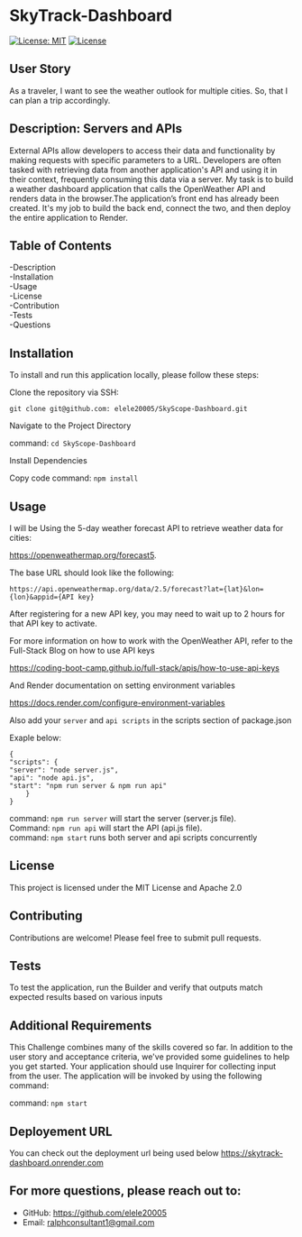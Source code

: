 # SkyTrack-Dashboard
[![License: MIT](https://img.shields.io/badge/License-MIT-yellow.svg)](https://opensource.org/licenses/MIT) 
[![License](https://img.shields.io/badge/License-Apache_2.0-blue.svg)](https://opensource.org/licenses/Apache-2.0) 

## User Story
As a traveler, I want to see the weather outlook for multiple cities. So, that I can plan a trip accordingly.

## Description: Servers and APIs
External APIs allow developers to access their data and functionality by making requests with specific parameters to a URL. Developers are often tasked with retrieving data from another application's API and using it in their context, frequently consuming this data via a server. My task is to build a weather dashboard application that calls the OpenWeather API and renders data in the browser.The application’s front end has already been created. It's my job to build the back end, connect the two, and then deploy the entire application to Render.

## Table of Contents

-Description      
-Installation   
-Usage     
-License       
-Contribution       
-Tests        
-Questions

## Installation
To install and run this application locally, please follow these steps:

Clone the repository via SSH:

`git clone git@github.com: elele20005/SkyScope-Dashboard.git`
       
   Navigate to the Project Directory


 command: `cd SkyScope-Dashboard`
 
Install Dependencies

Copy code
command:  `npm install`

## Usage

I will be Using the 5-day weather forecast API to retrieve weather data for cities:       

https://openweathermap.org/forecast5.


The base URL should look like the following:    

`https://api.openweathermap.org/data/2.5/forecast?lat={lat}&lon={lon}&appid={API key}`


After registering for a new API key, you may need to wait up to 2 hours for that API key to activate.

For more information on how to work with the OpenWeather API, refer to the Full-Stack Blog on how to use API keys

https://coding-boot-camp.github.io/full-stack/apis/how-to-use-api-keys  

And Render documentation on setting environment variables 

https://docs.render.com/configure-environment-variables

Also add your `server` and `api scripts` in the scripts section of package.json      

Exaple below:

`{ `        
`"scripts": { `     
` "server": "node server.js",  `    
  ` "api": "node api.js",  `      
   ` "start": "npm run server & npm run api"  `       
         `     } `       
         `}`      

command: `npm run server` will start the server (server.js file).      
Command: `npm run api` will start the API (api.js file).          
command: `npm start` runs both server and api scripts concurrently

## License
This project is licensed under the MIT License and Apache 2.0

## Contributing
Contributions are welcome! Please feel free to submit pull requests.

## Tests
To test the application, run the Builder and verify that outputs match expected results based on various inputs


## Additional Requirements
This Challenge combines many of the skills covered so far. In addition to the user story and acceptance criteria, we've provided some guidelines to help you get started. Your application should use Inquirer for collecting input from the user. The application will be invoked by using the following command:

command:  `npm start` 

## Deployement URL
You can check out the deployment url being used below
https://skytrack-dashboard.onrender.com


## For more questions, please reach out to:
 
- GitHub: https://github.com/elele20005
- Email: ralphconsultant1@gmail.com
